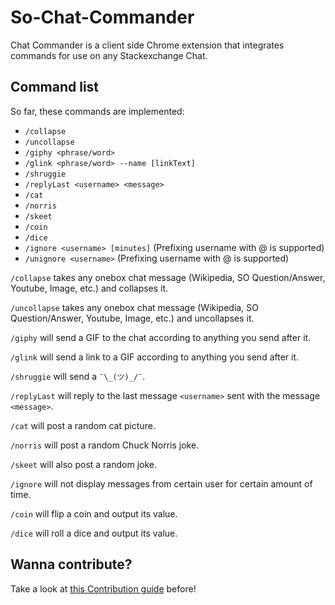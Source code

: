 # So-Chat-Commander
Chat Commander is a client side Chrome extension that integrates commands for use on any Stackexchange Chat.  

## Command list
So far, these commands are implemented:

- `/collapse`
- `/uncollapse`
- `/giphy <phrase/word>`
- `/glink <phrase/word> --name [linkText]`
- `/shruggie`
- `/replyLast <username> <message>`
- `/cat`
- `/norris`
- `/skeet`
- `/coin`
- `/dice`
- `/ignore <username> [minutes]` (Prefixing username with @ is supported)
- `/unignore <username>` (Prefixing username with @ is supported)

`/collapse` takes any onebox chat message (Wikipedia, SO Question/Answer, Youtube, Image, etc.) and collapses it.

`/uncollapse` takes any onebox chat message (Wikipedia, SO Question/Answer, Youtube, Image, etc.) and uncollapses it.

`/giphy` will send a GIF to the chat according to anything you send after it.

`/glink` will send a link to a GIF according to anything you send after it.

`/shruggie` will send a `¯\_(ツ)_/¯`.

`/replyLast` will reply to the last message `<username>` sent with the message `<message>`.

`/cat` will post a random cat picture.

`/norris` will post a random Chuck Norris joke.

`/skeet` will also post a random joke.

`/ignore` will not display messages from certain user for certain amount of time.

`/coin` will flip a coin and output its value.

`/dice` will roll a dice and output its value.

## Wanna contribute?

Take a look at [this Contribution guide](CONTRIBUTING.md) before!
